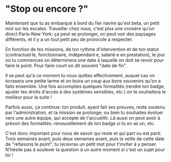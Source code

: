 # "Stop ou encore ?"

Maintenant que tu as embarqué à bord du fier navire qu'est beta, un petit mot sur les escales. Travailler chez nous, c'est plus une croisère qu'un direct Paris-New York: ça peut se prolonger, on peut voir des paysages différents, et il y a un tout petit peu de protocole à respecter.

En fonction de tes missions, de ton rythme d'intervention et de ton statut (contractuel·le, fonctionnaire, indépendant·e, salarié·e en prestation), le jour où tu commences on déterminera une date à laquelle on doit se revoir pour faire le point. Pour faire court on dit souvent "date de fin".

Il se peut qu'à ce moment tu nous quittes effectivement, auquel cas on écrasera une petite larme et on boira un coup aux bons souvenirs qu'on a faits ensemble. Une fois accomplies quelques formalités (rendre ton badge, ajuster tes droits d'accès à des systèmes sensibles, etc.) on te souhaitera le meilleur pour la suite !

Parfois aussi, ça continue: ton produit, ayant fait ses preuves, reste soutenu par l'administration, et ta mission se prolonge; ou bien tu souhaites évoluer vers une autre équipe, qui accepte de t'accueillir. Là aussi on peut avoir à prévoir des formalités: renouvellement de ton badge si tu en as un, etc.

C'est donc important pour nous de savoir qui reste et qui part ou est parti. Trois semaines avant, puis deux semaines avant, puis la veille de cette date de "refaisons le point", tu recevras un petit mot pour t'inviter à y penser. N'hésite pas à soulever la question à un autre moment si c'est un sujet pour toi !
